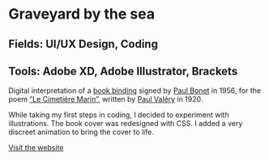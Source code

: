 # Graveyard by the sea 

## Fields: UI/UX Design, Coding
## Tools: Adobe XD, Adobe Illustrator, Brackets

Digital interpretation of a [book binding](http://www.sothebys.com/en/auctions/ecatalogue/2013/livres-manuscrits-pf1313/lot.187.html) signed by [Paul Bonet](http://www.capc-bordeaux.fr/en/program/paul-bonet) in 1956, for the poem [“Le Cimetiére Marin”](https://intranslation.brooklynrail.org/french/the-graveyard-by-the-sea/), written by [Paul Valéry](https://en.wikipedia.org/wiki/Paul_Val%C3%A9ry) in 1920.

While taking my first steps in coding, I decided to experiment with illustrations. 
The book cover was redesigned with CSS. I added a very discreet animation to bring the cover to life.

[Visit the website](https://elenatsap.github.io/graveyard-by-the-sea/)
